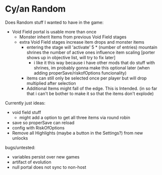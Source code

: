 # Cy/an Random

Does Random stuff I wanted to have in the game:
 - Void Field portal is usable more than once
    - Monster inherit Items from previous Void Field stages
    - extra Void Field stages increase item drops and monster items
        - entering the stage will 'activate' 5 * (number of entries) mountain shrines the number of active ones influence item scaling [porter shows up in objective list, will try to fix later]
            - i like it this way because i have other mods that do stuff with shrines, im probably gonna make this optional later (when adding properSave/riskofOptions funcionality)
        - items can still only be selected once per player but will drop multiplied after selection
        - Additional Items might fall of the edge. This is Intended. (in so far that i can't be bother to make it so that the items don't explode)


 Currently just ideas:
 
 - void field stuff
    - might add a option to get all three items via round robin
- save so properSave can reload
- config with RiskOfOptions
- Remove all Highlights (maybe a button in the Settings?) from new unlocks

bugs/untested:
- variables persist over new games
- artifact of evolution
- null portal does not sync to non-host